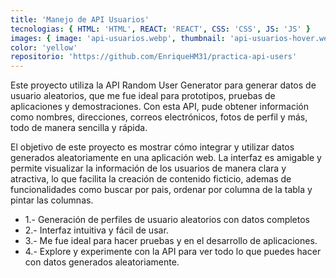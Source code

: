 ```yaml
---
title: 'Manejo de API Usuarios'
tecnologias: { HTML: 'HTML', REACT: 'REACT', CSS: 'CSS', JS: 'JS' }
images: { image: 'api-usuarios.webp', thumbnail: 'api-usuarios-hover.webp', imageTitle: 'api-usuarios-title.webp', pagina: 'api-usuarios-pagina.webp' }
color: 'yellow'
repositorio: 'https://github.com/EnriqueHM31/practica-api-users'
---
```


Este proyecto utiliza la API Random User Generator para generar datos de usuario aleatorios, que me fue ideal para prototipos, pruebas de aplicaciones y demostraciones. Con esta API, pude obtener información como nombres, direcciones, correos electrónicos, fotos de perfil y más, todo de manera sencilla y rápida.

El objetivo de este proyecto es mostrar cómo integrar y utilizar datos generados aleatoriamente en una aplicación web. La interfaz es amigable y permite visualizar la información de los usuarios de manera clara y atractiva, lo que facilita la creación de contenido ficticio, ademas de funcionalidades como buscar por pais, ordenar por columna de la tabla y pintar las columnas.

<ul>
<li>1.- Generación de perfiles de usuario aleatorios con datos completos</li>
<li>2.- Interfaz intuitiva y fácil de usar.</li>
<li>3.- Me fue ideal para hacer pruebas y en el desarrollo de aplicaciones.</li>
<li>4.- Explore y experimente con la API para ver todo lo que puedes hacer con datos generados aleatoriamente.</li>
<ul>
